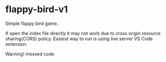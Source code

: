 # flappy-bird-v1
Simple flappy bird game.

If open the index file directly it may not work due to cross origin resource sharing(CORS) policy.
Easiest way to run is using live server VS Code extension. 

Warning! messed code

